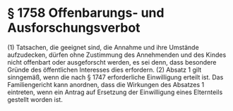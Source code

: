 # § 1758 Offenbarungs- und Ausforschungsverbot
(1) Tatsachen, die geeignet sind, die Annahme und ihre Umstände aufzudecken, dürfen ohne Zustimmung des Annehmenden und des Kindes nicht offenbart oder ausgeforscht werden, es sei denn, dass besondere Gründe des öffentlichen Interesses dies erfordern.
(2) Absatz 1 gilt sinngemäß, wenn die nach § 1747 erforderliche Einwilligung erteilt ist. Das Familiengericht kann anordnen, dass die Wirkungen des Absatzes 1 eintreten, wenn ein Antrag auf Ersetzung der Einwilligung eines Elternteils gestellt worden ist.